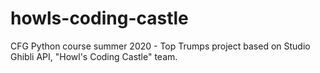 # howls-coding-castle
CFG Python course summer 2020 - Top Trumps project based on Studio Ghibli API, "Howl's Coding Castle" team.
